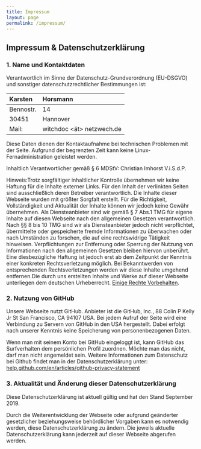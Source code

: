 ```yaml
---
title: Impressum
layout: page
permalink: /impressum/
---
```


## Impressum & Datenschutzerklärung

### 1. Name und Kontaktdaten

Verantwortlich im Sinne der Datenschutz-Grundverordnung (EU-DSGVO) und sonstiger datenschutzrechtlicher Bestimmungen ist:


Karsten   | Horsmann
:-------- | :-------------- 
Bennostr. | 14         
30451     | Hannover 
Mail:     | witchdoc <ät> netzwech.de  


Diese Daten dienen der Kontaktaufnahme bei technischen Problemen mit der Seite. Aufgrund der begrenzten Zeit kann keine Linux-Fernadministration geleistet werden. 

Inhaltlich Verantwortlicher gemäß § 6 MDStV: Christian Imhorst V.i.S.d.P.

Hinweis:Trotz sorgfältiger inhaltlicher Kontrolle übernehmen wir keine Haftung für die Inhalte externer Links. Für den Inhalt der verlinkten Seiten sind ausschließlich deren Betreiber verantwortlich. Die Inhalte dieser Webseite wurden mit größter Sorgfalt erstellt. Für die Richtigkeit, Vollständigkeit und Aktualität der Inhalte können wir jedoch keine Gewähr übernehmen. Als Diensteanbieter sind wir gemäß § 7 Abs.1 TMG für eigene Inhalte auf diesen Webseite nach den allgemeinen Gesetzen verantwortlich. Nach §§ 8 bis 10 TMG sind wir als Diensteanbieter jedoch nicht verpflichtet, übermittelte oder gespeicherte fremde Informationen zu überwachen oder nach Umständen zu forschen, die auf eine rechtswidrige Tätigkeit hinweisen. Verpflichtungen zur Entfernung oder Sperrung der Nutzung von Informationen nach den allgemeinen Gesetzen bleiben hiervon unberührt. Eine diesbezügliche Haftung ist jedoch erst ab dem Zeitpunkt der Kenntnis einer konkreten Rechtsverletzung möglich. Bei Bekanntwerden von entsprechenden Rechtsverletzungen werden wir diese Inhalte umgehend entfernen.Die durch uns erstellten Inhalte und Werke auf dieser Webseite unterliegen dem deutschen Urheberrecht. [Einige Rechte Vorbehalten](https://creativecommons.org/licenses/by-sa/2.0/de/).

### 2. Nutzung von GitHub

Unsere Webseite nutzt GitHub. Anbieter ist die GitHub, Inc., 88 Colin P Kelly Jr St San Francisco, CA 94107 USA. Bei jedem Aufruf der Seite wird eine Verbindung zu Servern von GitHub in den USA hergestellt. Dabei erfolgt nach unserer Kenntnis keine Speicherung von personenbezogenen Daten.

Wenn man mit seinem Konto bei GitHub eingeloggt ist, kann GitHub das Surfverhalten dem persönlichen Profil zuordnen. Möchte man das nicht, darf man nicht angemeldet sein. Weitere Informationen zum Datenschutz bei Github findet man in der Datenschutzerklärung unter: [help.github.com/en/articles/github-privacy-statement](https://help.github.com/en/articles/github-privacy-statement)

### 3. Aktualität und Änderung dieser Datenschutzerklärung

Diese Datenschutzerklärung ist aktuell gültig und hat den Stand September 2019.

Durch die Weiterentwicklung der Webseite oder aufgrund geänderter gesetzlicher beziehungsweise behördlicher Vorgaben kann es notwendig werden, diese Datenschutzerklärung zu ändern. Die jeweils aktuelle Datenschutzerklärung kann jederzeit auf dieser Webseite abgerufen werden.


